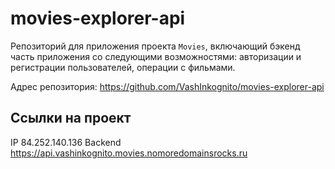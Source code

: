 # movies-explorer-api

Репозиторий для приложения проекта `Movies`, включающий бэкенд часть приложения со следующими возможностями: авторизации и регистрации пользователей, операции с фильмами.

Адрес репозитория: https://github.com/VashInkognito/movies-explorer-api

## Ссылки на проект

IP 84.252.140.136
Backend https://api.vashinkognito.movies.nomoredomainsrocks.ru
